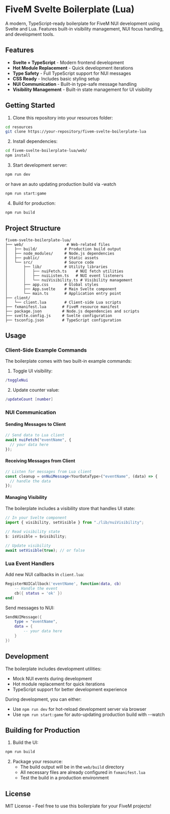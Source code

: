 # FiveM Svelte Boilerplate (Lua)

A modern, TypeScript-ready boilerplate for FiveM NUI development using Svelte and Lua. Features built-in visibility management, NUI focus handling, and development tools.

## Features

- **Svelte + TypeScript** - Modern frontend development
- **Hot Module Replacement** - Quick development iterations
- **Type Safety** - Full TypeScript support for NUI messages
- **CSS Ready** - Includes basic styling setup
- **NUI Communication** - Built-in type-safe message handling
- **Visibility Management** - Built-in state management for UI visibility

## Getting Started

1. Clone this repository into your resources folder:
```bash
cd resources
git clone https://your-repository/fivem-svelte-boilerplate-lua
```

2. Install dependencies:
```bash
cd fivem-svelte-boilerplate-lua/web/
npm install
```

3. Start development server:
```bash
npm run dev
```
or have an auto updating production build via -watch
```bash
npm run start:game
```

4. Build for production:
```bash
npm run build
```

## Project Structure

```
fivem-svelte-boilerplate-lua/
├── web/                   # Web-related files
│   ├── build/            # Production build output
│   ├── node_modules/     # Node.js dependencies
│   ├── public/           # Static assets
│   └── src/              # Source code
│       ├── lib/          # Utility libraries
│       │   ├── nuiFetch.ts    # NUI fetch utilities
│       │   ├── nuiListen.ts   # NUI event listeners
│       │   └── nuiVisibility.ts # Visibility management
│       ├── app.css       # Global styles
│       ├── App.svelte    # Main Svelte component
│       └── main.ts       # Application entry point
├── client/
│   └── client.lua        # Client-side Lua scripts
├── fxmanifest.lua       # FiveM resource manifest
├── package.json         # Node.js dependencies and scripts
├── svelte.config.js     # Svelte configuration
├── tsconfig.json        # TypeScript configuration
```

## Usage

### Client-Side Example Commands 

The boilerplate comes with two built-in example commands:

1. Toggle UI visibility:
```lua
/toggleNui
```

2. Update counter value:
```lua
/updateCount [number]
```

### NUI Communication

#### Sending Messages to Client

```typescript
// Send data to Lua client
await nuiFetch("eventName", { 
  // your data here 
});
```

#### Receiving Messages from Client

```typescript
// Listen for messages from Lua client
const cleanup = onNuiMessage<YourDataType>("eventName", (data) => {
  // handle the data
});
```

#### Managing Visibility

The boilerplate includes a visibility store that handles UI state:

```typescript
// In your Svelte component
import { visibility, setVisible } from "./lib/nuiVisibility";

// Read visibility state
$: isVisible = $visibility;

// Update visibility
await setVisible(true); // or false
```

### Lua Event Handlers

Add new NUI callbacks in `client.lua`:

```lua
RegisterNUICallback('eventName', function(data, cb)
    -- Handle the event
    cb({ status = 'ok' })
end)
```

Send messages to NUI:

```lua
SendNUIMessage({
    type = "eventName",
    data = {
        -- your data here
    }
})
```

## Development

The boilerplate includes development utilities:

- Mock NUI events during development
- Hot module replacement for quick iterations
- TypeScript support for better development experience

During development, you can either:
- Use `npm run dev` for hot-reload development server via browser
- Use `npm run start:game` for auto-updating production build with --watch 

## Building for Production

1. Build the UI:
```bash
npm run build
```

2. Package your resource:
   - The build output will be in the `web/build` directory
   - All necessary files are already configured in `fxmanifest.lua`
   - Test the build in a production environment

## License

MIT License - Feel free to use this boilerplate for your FiveM projects!